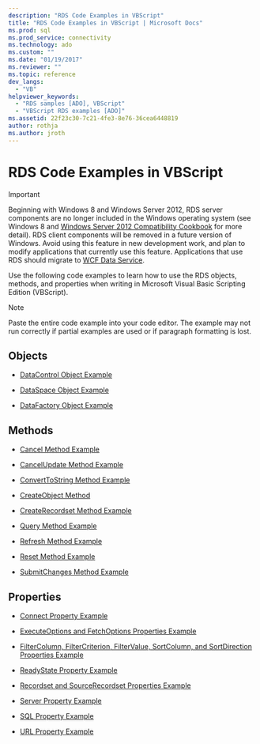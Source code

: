 ```yaml
---
description: "RDS Code Examples in VBScript"
title: "RDS Code Examples in VBScript | Microsoft Docs"
ms.prod: sql
ms.prod_service: connectivity
ms.technology: ado
ms.custom: ""
ms.date: "01/19/2017"
ms.reviewer: ""
ms.topic: reference
dev_langs: 
  - "VB"
helpviewer_keywords: 
  - "RDS samples [ADO], VBScript"
  - "VBScript RDS examples [ADO]"
ms.assetid: 22f23c30-7c21-4fe3-8e76-36cea6448819
author: rothja
ms.author: jroth
---
```

# RDS Code Examples in VBScript
> [!IMPORTANT]
>  Beginning with Windows 8 and Windows Server 2012, RDS server components are no longer included in the Windows operating system (see Windows 8 and [Windows Server 2012 Compatibility Cookbook](https://www.microsoft.com/download/details.aspx?id=27416) for more detail). RDS client components will be removed in a future version of Windows. Avoid using this feature in new development work, and plan to modify applications that currently use this feature. Applications that use RDS should migrate to [WCF Data Service](/dotnet/framework/wcf/).  
  
 Use the following code examples to learn how to use the RDS objects, methods, and properties when writing in Microsoft Visual Basic Scripting Edition (VBScript).  
  
> [!NOTE]
>  Paste the entire code example into your code editor. The example may not run correctly if partial examples are used or if paragraph formatting is lost.  
  
## Objects  
  
-   [DataControl Object Example](./datacontrol-object-example-vbscript.md)  
  
-   [DataSpace Object Example](./dataspace-object-and-createobject-method-example-vbscript.md)  
  
-   [DataFactory Object Example](./datafactory-object-query-method-and-createobject-method-example-vbscript.md)  
  
## Methods  
  
-   [Cancel Method Example](./cancel-method-example-vbscript.md)  
  
-   [CancelUpdate Method Example](./cancelupdate-method-example-vbscript.md)  
  
-   [ConvertToString Method Example](./converttostring-method-example-vbscript.md)  
  
-   [CreateObject Method](./dataspace-object-and-createobject-method-example-vbscript.md)  
  
-   [CreateRecordset Method Example](./createrecordset-method-example-vbscript.md)  
  
-   [Query Method Example](./datafactory-object-query-method-and-createobject-method-example-vbscript.md)  
  
-   [Refresh Method Example](./refresh-method-example-vbscript.md)  
  
-   [Reset Method Example](./filter-column-criterion-value-sortcolumn-sortdirection-example-vbscript.md)  
  
-   [SubmitChanges Method Example](./submitchanges-method-example-vbscript.md)  
  
## Properties  
  
-   [Connect Property Example](./connect-property-example-vbscript.md)  
  
-   [ExecuteOptions and FetchOptions Properties Example](./executeoptions-and-fetchoptions-properties-example-vbscript.md)  
  
-   [FilterColumn, FilterCriterion, FilterValue, SortColumn, and SortDirection Properties Example](./filter-column-criterion-value-sortcolumn-sortdirection-example-vbscript.md)  
  
-   [ReadyState Property Example](./readystate-property-example-vbscript.md)  
  
-   [Recordset and SourceRecordset Properties Example](./recordset-and-sourcerecordset-properties-example-vbscript.md)  
  
-   [Server Property Example](./server-property-example-vbscript.md)  
  
-   [SQL Property Example](./sql-property-example-vbscript.md)  
  
-   [URL Property Example](./url-property-example-vbscript.md)